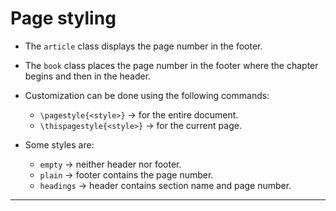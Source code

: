 # Page styling

* The `article` class displays the page number in the footer.
* The `book` class places the page number in the footer where the chapter begins and then in the header.
* Customization can be done using the following commands:
	* `\pagestyle{<style>}` $\rightarrow$ for the entire document.
	* `\thispagestyle{<style>}` $\rightarrow$ for the current page.

* Some styles are:
	* `empty` $\rightarrow$ neither header nor footer.
	* `plain` $\rightarrow$ footer contains the page number.
	* `headings` $\rightarrow$ header contains section name and page number.

---
